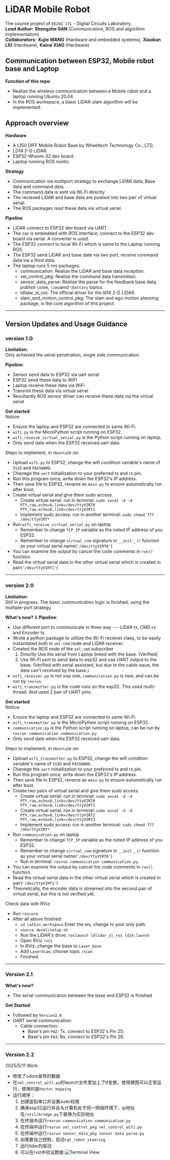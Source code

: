 # LiDAR Mobile Robot

The course project of `EE202-17L` - Digital Circuits Laboratory.  
***Lead Author:***  **Shengzhe GAN** (Communication, ROS and algorithm implementation)  
***Collaborators:***  **Xujie WANG** (Hardware and embedded systems), **Xiaokun LIU** (Hardware), **Kairui XIAO** (Hardware)  

## Communication between ESP32, Mobile robot base and Laptop

**Function of this repo**:  
- Realize the wireless communication between a Mobile robot and a laptop running Ubuntu 20.04
- In the ROS workspace, a basic LiDAR-slam algorithm will be implemented.

## Approach overview 

**Hardware**  
- A L150 DIFF Mobile Robot Base by Wheeltech Technology Co., LTD.  
- LD14 2-D LiDAR.
- ESP32-Wroom-32 dev board.
- Laptop running ROS noetic.  

**Strategy**  
- Communication via multiport strategy to exchange LiDAR data, Base data and command data.
- The command data is sent via Wi-Fi directly.
- The recieved LiDAR and base data are pushed into two pair of virtual serial.
- The ROS packages read these data via virtual serial.

**Pipeline**  
- LiDAR connect to ESP32 dev board via UART.
- The car is embedded with ROS interface, connect to the ESP32 dev board via serial. A converter is used.
- The ESP32 connect to local Wi-Fi which is same to the Laptop running ROS.
- The ESP32 send LiDAR and base date via two port, receive command data via a third data.
- The laptop runs 5 ros packages:  
  - communication: Realize the LiDAR and base data reception.  
  - vel_control_pkg: Realize the command data transmition.  
  - sensor_data_parse: Realize the parse for the feedback base data, publish `\odom`, `\imu`amd `\battary` topics.  
  - ldlidar_sl_ros: The official driver for the ld14 2-D LiDAR.
  - slam_and_motion_control_pkg: The slam and ego-motion planning package, is the core algorithm of this project.

---
## Version Updates and Usage Guidance
### version 1.0
**Limitation**:  
Only achieved the serial penetration, single side communication.

**Pipeline**:
- Sensor send data to ESP32 via uart serial
- ESP32 send these data to WiFi
- Laptop receive these data via WiFi
- Transmit these data via virtual serial
- Resultantly ROS sensor driver can receive these data via the virtual serial

**Get started**:  
Notice:  
- Ensure the laptop and ESP32 are connected to same Wi-Fi.
- `wifi.py` is the MicroPython script running on ESP32.
- `wifi_receive_virtual_serial.py` is the Python script running on laptop.
- Only send data when the ESP32 receiced uart data.

Steps to implement, in `Ubuntu20.04`:  
- Upload `wifi.py` to ESP32, change the wifi condition variable's name of `SSID` and `PASSWARD`.
- Chanege the `uart` initiallization to your preferred tx and rx pin.
- Run this program once, write down the ESP32's IP address.
- Then save file to ESP32, rename as `main.py` to ensure autumatically run after boot.
- Create virtual serial and give them sudo access.
  - Create virtual serial: run in terminal: `sudo socat -d -d PTY,raw,echo=0,link=/dev/ttyVIRT0 PTY,raw,echo=0,link=/dev/ttyVIRT1`
  - Implement sudo access: run in another terminal: `sudo chmod 777 /dev/ttyVIRT*`
- Run `wifi_receive_virtual_serial.py` on laptop
  - Remember to change `TCP_IP` variable as the noted IP address of you ESP32.
  - Remember to change `virtual_com` signature in `__init__()` function as your virtual serial name(`'/dev/ttyVIRT0'`)
- You can examine the output by cancel the code comments in `run()` function.
- Read the virtual serial data in the other virtual serial which is created in pair(`'/dev/ttyVIRT1'`)


---
### version 2.0
**Limitation**:  
Still in prograss. The basic communication logic is finished, using the multiple-port strategy.  

**What's new?** & **Pipeline**:  
- Use different port to communicate in three way --- LiDAR tx, CMD rx and Encoder tx.  
- Wrote a python package to utililze the Wi-Fi reciever class, to be easily instantiated both in `vel-cmd` node and LiDAR receiver.  
- Created the ROS node of the `vel_cmd` subscriber  
  1. Directly Use the serial from Laptop linked with the base. (Verified)  
  2. Use Wi-Fi port to send data to esp32 and use UART output to the base. (Verified with serial assistant, but due to the cable issue, the data can't received by the base.)  
- `wifi_receiver.py` is not oop one, `communication.py` is new, and can be run by `rosrun`.  
- `wifi_transmitter.py` is the code runs on the esp32. This used multi-thread. And used 2 pair of UART pins.  

**Get started**:   
Notice:  
- Ensure the laptop and ESP32 are connected to same Wi-Fi.  
- `wifi_transmitter.py` is the MicroPython script running on ESP32.  
- `communication.py` is the Python script running on laptop, can be run by `rosrun communication communication.py`.  
- Only send data when the ESP32 receiced uart data.  

Steps to implement, in `Ubuntu20.04`:   
- Upload `wifi_transmitter.py` to ESP32, change the wifi condition variable's name of `SSID` and `PASSWARD`.  
- Chanege the `uart` initiallization to your preferred tx and rx pin.  
- Run this program once, write down the ESP32's IP address.  
- Then save file to ESP32, rename as `main.py` to ensure autumatically run after boot.   
- Create two pairs of virtual serial and give them sudo access.   
  - Create virtual serial: run in terminal: `sudo socat -d -d PTY,raw,echo=0,link=/dev/ttyVIRT0 PTY,raw,echo=0,link=/dev/ttyVIRT1`  
  - Create virtual serial: run in terminal: `sudo socat -d -d PTY,raw,echo=0,link=/dev/ttyVIRT2 PTY,raw,echo=0,link=/dev/ttyVIRT3`  
  - Implement sudo access: run in another terminal: `sudo chmod 777 /dev/ttyVIRT*`  
- Run `communication.py` on laptop  
  - Remember to change `TCP_IP` variable as the noted IP address of you ESP32.  
  - Remember to change `virtual_com` signature in `__init__()` function as your virtual serial name(`'/dev/ttyVIRT0'`)  
  - Run in terminal: `rosrun communication communication.py`.   
- You can examine the output by cancel the code comments in `run()` function.  
- Read the virtual serial data in the other virtual serial which is created in pair(`'/dev/ttyVIRT1'`)  
- Theoretically, the encoder data is streamed into the second pair of virtual serial, but this is not verified yet.

Check data with RViz:  
- Run `roscore`    
- After all above finished:  
  - `cd catkin_workspace` Enter the ws, change to your only path.  
  - `source devel/setup.sh`  
  - Run the LiDAR's drive: `roslaunch ldlidar_sl_ros ld14.launch`  
  - Open RViz `rviz`  
  - In RViz, change the base to `Laser_base`  
  - Add `LaserScan`, choose topic `/scan`   
  - Finished.  

---
### Version 2.1  

**What's new?**:  
- The serial communication between the base and ESP32 is finished

**Get Started**:
- Followed by `Version2.0`
- UART serial communication: 
  - Cable connection:  
    - Base's pin `PA2`: Tx, connect to ESP32's Pin 25; 
    - Base's pin `PA3`: Rx, connect to ESP32's Pin 26.

---
### Version 2.2
2025/5/11 Work
- 修改了odom发布的数据
- 在`vel_control_wifi.py`的launch文件里加上了tf变换，使得建图可以正常运行，使用的是`hector mapping`
- 运行顺序：
    1. 创建虚拟串口并设置sudo权限
    2. 确保esp32运行并且与计算机处于同一网络环境下，ip地址在`/util/bridge.py`下替换为实际地址
    3. 在终端中运行`rosrun communication communication.py`
    4. 在终端中运行`rosrun vel_control_pkg vel_control_wifi.py`
    5. 在终端中运行`rosrun sensor_data_pkg sensor data parse.py`
    6. 如需要自己控制，启动`rqt_robot_steering`
    7. 运行lidar的驱动
    8. 可以在rviz中验证数据
  ![Terminal View](./images/terminals.png)



